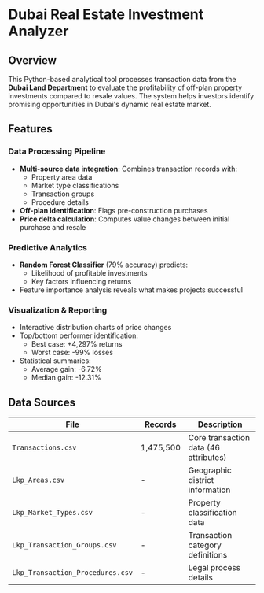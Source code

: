 # Dubai Real Estate Investment Analyzer

## Overview

This Python-based analytical tool processes transaction data from the **Dubai Land Department** to evaluate the profitability of off-plan property investments compared to resale values. The system helps investors identify promising opportunities in Dubai's dynamic real estate market.

## Features

### Data Processing Pipeline
- **Multi-source data integration**: Combines transaction records with:
  - Property area data
  - Market type classifications
  - Transaction groups
  - Procedure details
- **Off-plan identification**: Flags pre-construction purchases
- **Price delta calculation**: Computes value changes between initial purchase and resale

### Predictive Analytics
- **Random Forest Classifier** (79% accuracy) predicts:
  - Likelihood of profitable investments
  - Key factors influencing returns
- Feature importance analysis reveals what makes projects successful

### Visualization & Reporting
- Interactive distribution charts of price changes
- Top/bottom performer identification:
  - Best case: +4,297% returns
  - Worst case: -99% losses
- Statistical summaries:
  - Average gain: -6.72%
  - Median gain: -12.31%

## Data Sources

| File | Records | Description |
|------|---------|-------------|
| `Transactions.csv` | 1,475,500 | Core transaction data (46 attributes) |
| `Lkp_Areas.csv` | - | Geographic district information |
| `Lkp_Market_Types.csv` | - | Property classification data |
| `Lkp_Transaction_Groups.csv` | - | Transaction category definitions |
| `Lkp_Transaction_Procedures.csv` | - | Legal process details |

